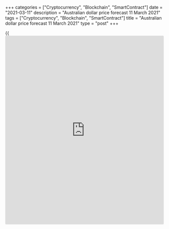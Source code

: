+++
categories = ["Cryptocurrency", "Blockchain", "SmartContract"]
date = "2021-03-11"
description = "Australian dollar price forecast 11 March 2021"
tags = ["Cryptocurrency", "Blockchain", "SmartContract"]
title = "Australian dollar price forecast 11 March 2021"
type = "post"
+++

{{<iframe id="large-banner" src="https://www.bounty.group/#slide=25.0" width="100%" height="600" scrolling="no" style="border: 0px solid rgb(216, 221, 230); border-radius: 3px;">}}

2021-03-11

2021-03-11

Aussie is breaking free. Forecast as of 11.03.2021Dmitri Demidenko

As much as the Reserve Bank would like [AUDUSD][1] prices to be lower
than now, the strength of the Australian economy, the global GDP
recovery and the super-cycle in the commodity market will hinder this.
Let us discuss the Forex outlook and make up a trading plan.

## Weekly Australian dollar fundamental forecast

Even though the AUD price fell as much as other major world currencies
amid the rapid rally of US Treasury yields, I was less doubtful about
Aussie's ability to restore the uptrend against the USD than
[EURUSD][2]. When the economy and the main trading partners are strong,
and the commodity market can create favorable conditions, there is no
need to fear that [AUDUSD][1] bulls will not be able to bounce back. In
early spring, [I recommended][3] using the unique opportunity that was
created by a correction to buy the pair. The strategy starts to work
out.

The US Treasury yields have risen by more than 60 bps since early 2021,
but there have been countries where debt rates have risen faster. First
of all, this concerns Australia and New Zealand. These two countries
quickly brought their economies back to normal life due to the
successful fight against the pandemic.

### Sovereign bond yields growth since the beginning of 2021

 _Source: Reuters._

If Jerome Powell and his team are right, and the Treasury yields growth
reflects [investor](https://www.fintechee.com/tutorial-for-forex-trading/investor-mode/)s' faith in the US economic recovery, parallels with
Australia can be drawn. Its GDP increased by 3.1% in the fourth quarter
despite a trade dispute with China. The economy has gained confidence,
and the RBA's dovish stance is nothing more than an attempt to curb the
Aussie price. The Governor of the RBA, Philip Lowe, does not deny this.
He said that the Australian dollar is not overvalued based on commodity
prices. Nevertheless, Lowe would like the national currency's price to
be lower than at present.

The Reserve Bank extended its AU$100 billion QE program, which was
supposed to end in April, for another six months. The RBA officials said
that the cash rate will not rise from the current level of 0.1% before
2024, and it will focus on the actual, not the projected inflation.
Thus, consumer prices should be firmly consolidated in the target range
of 2-3% before the RBA starts talking about a rate hike.

It is obvious that the central bank is going against the wind, and if it
were not for its ultra-easy monetary [policy](https://www.fintechee.com/policy/), the [AUDUSD][1] pair would
be trading above 0.8 right now. Nevertheless, Canberra is unable to
resist global trends endlessly. The probability that a super-cycle has
started on the commodity market is relatively high, and it is not for
nothing that commodity currencies perform better on Forex than others.

### Changes in exchange rates since the end of January



 _Source: Bloomberg._

### Weekly [AUDUSD][1] trading plan

The USD is not going to give up. Boosted by Treasury yields growth and
the US economy's strength, it will get on his rivals' nerves more than
once. However, the faster the GDP of the G10 currency-issuing countries
recovers, the more reason there is to buy these monetary units. What
seems like an early start for [EURUSD][2] is fine for [AUDUSD][1]. If
the Aussie bulls manage to consolidate the price above $ 0.7765-0.7775,
the chances of the uptrend recovery will significantly increase. I
recommend buying the pair.







## Price chart of AUDUSD in real time mode

The content of this article reflects the author’s opinion and does not
necessarily reflect the official position of LiteForex. The material
published on this page is provided for informational purposes only and
should not be considered as the provision of investment advice for the
purposes of Directive 2004/39/EC.

Rate this article:

{{value}}

( {{count}} {{title}} )

   1. my.liteforex.com/trading/chart?symbol=AUDUSD&returnUrl=true
   2. my.liteforex.com/trading/chart?symbol=EURUSD&returnUrl=true
   3. www.liteforex.com/blog/analysts-opinions/commodity-currencies-came-down-to-earth-forecast-for-audusd-nzdusd-and-usdcad-as-of-01032021/